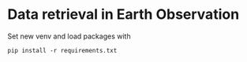 # Data retrieval in Earth Observation

Set new venv and load packages with 
```
pip install -r requirements.txt
```
